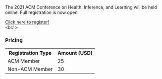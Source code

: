 The 2021 ACM Conference on Health, Inference, and Learning will be held online. Full registration is now open.


<a href="https://cvent.me/bOa0oA" class="btn-lg btn-primary" target="_blank" rel="noopener" role="button">Click here to register!</a>
<br /><br/ >

### Pricing ###


<table class="table table-striped table-responsive-lg">
    <tbody>
        <tr>
            <th>Registration Type</th>
            <th>Amount (USD)</th>
        </tr>
        <tr>
            <td>ACM Member</td>
            <td>25</td>
        </tr>
        <tr>
            <td>Non-ACM Member</td>
            <td>30</td>
        </tr>
    </tbody>
</table>
